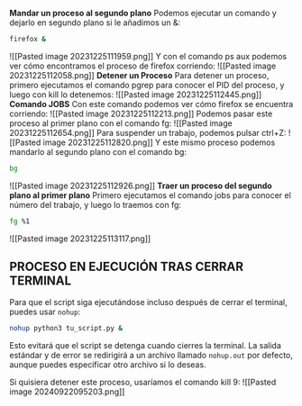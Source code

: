 **Mandar un proceso al segundo plano**
Podemos ejecutar un comando y dejarlo en segundo plano si le añadimos un &:
```bash
firefox &
```
![[Pasted image 20231225111959.png]]
Y con el comando ps aux podemos ver cómo encontramos el proceso de firefox corriendo:
![[Pasted image 20231225112058.png]]
**Detener un Proceso**
Para detener un proceso, primero ejecutamos el comando pgrep para conocer el PID del proceso, y luego con kill lo detenemos:
![[Pasted image 20231225112445.png]]
**Comando JOBS**
Con este comando podemos ver cómo firefox se encuentra corriendo:
![[Pasted image 20231225112213.png]]
Podemos pasar este proceso al primer plano con el comando fg:
![[Pasted image 20231225112654.png]]
Para suspender un trabajo, podemos pulsar ctrl+Z:
![[Pasted image 20231225112820.png]]
Y este mismo proceso podemos mandarlo al segundo plano con el comando bg:
```bash
bg
```
![[Pasted image 20231225112926.png]]
**Traer un proceso del segundo plano al primer plano**
Primero ejecutamos el comando jobs para conocer el número del trabajo, y luego lo traemos con fg:
```bash
fg %1
```
![[Pasted image 20231225113117.png]]
## PROCESO EN EJECUCIÓN TRAS CERRAR TERMINAL
Para que el script siga ejecutándose incluso después de cerrar el terminal, puedes usar `nohup`:
```bash
nohup python3 tu_script.py &
```
Esto evitará que el script se detenga cuando cierres la terminal. La salida estándar y de error se redirigirá a un archivo llamado `nohup.out` por defecto, aunque puedes especificar otro archivo si lo deseas.

Si quisiera detener este proceso, usaríamos el comando kill 9:
![[Pasted image 20240922095203.png]]
